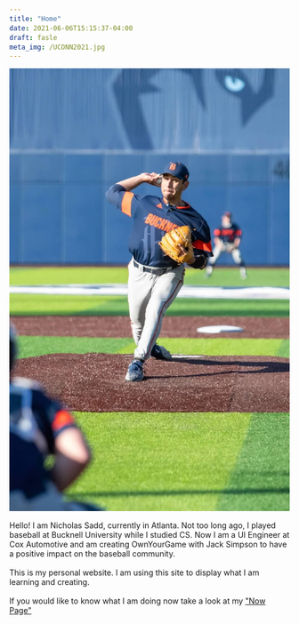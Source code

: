 ```yaml
---
title: "Home"
date: 2021-06-06T15:15:37-04:00
draft: fasle
meta_img: /UCONN2021.jpg
---
```


![pitching photo](/UCONN2021.JPG#pitching)


Hello! I am Nicholas Sadd, currently in Atlanta. Not too long ago, I played baseball at Bucknell University while I studied CS. Now I am a UI Engineer at Cox Automotive and am creating OwnYourGame with Jack Simpson to have a positive impact on the baseball community. 
\
\
This is my personal website. I am using this site to display what I am learning and creating. 
\
\
If you would like to know what I am doing now take a look at my ["Now Page"](./now/)